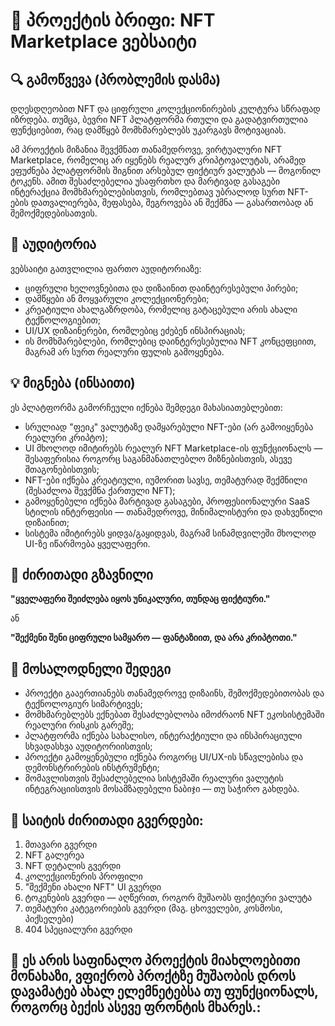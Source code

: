 # 📄 პროექტის ბრიფი: NFT Marketplace ვებსაიტი

## 🔍 გამოწვევა (პრობლემის დასმა)

დღესდღეობით NFT და ციფრული კოლექციონირების კულტურა სწრაფად იზრდება. თუმცა, ბევრი NFT პლატფორმა რთული და გადატვირთულია ფუნქციებით, რაც დამწყებ მომხმარებლებს უკარგავს მოტივაციას.

ამ პროექტის მიზანია შევქმნათ თანამედროვე, ვირტუალური NFT Marketplace, რომელიც არ იყენებს რეალურ კრიპტოვალუტას, არამედ ეფუძნება პლატფორმის შიგნით არსებულ ფიქტიურ ვალუტას — მოგონილ ტოკენს. ამით შესაძლებელია უსაფრთხო და მარტივად გასაგები ინტერაქცია მომხმარებლებისთვის, რომლებთავ უბრალოდ სურთ NFT-ების დათვალიერება, შეფასება, შეგროვება ან შექმნა — გასართობად ან შემოქმედებისათვის.

## 👥 აუდიტორია

ვებსაიტი გათვლილია ფართო აუდიტორიაზე:

- ციფრული ხელოვნებითა და დიზაინით დაინტერესებული პირები;
- დამწყები ან მოყვარული კოლექციონერები;
- კრეატიული ახალგაზრდობა, რომელიც გატაცებული არის ახალი ტექნოლოგიებით;
- UI/UX დიზაინერები, რომლებიც ეძებენ ინსპირაციას;
- ის მომხმარებლები, რომლებიც დაინტერესებულია NFT კონცეფციით, მაგრამ არ სურთ რეალური ფულის გამოყენება.

## 💡 მიგნება (ინსაითი)

ეს პლატფორმა გამორჩეული იქნება შემდეგი მახასიათებლებით:

- სრულიად "ფეიკ" ვალუტაზე დამყარებული NFT-ები (არ გამოიყენება რეალური კრიპტო);
- UI მხოლოდ იმიტირებს რეალურ NFT Marketplace-ის ფუნქციონალს — შესაფერისია როგორც საგანმანათლებლო მიზნებისთვის, ასევე შთაგონებისთვის;
- NFT-ები იქნება კრეატიული, იუმორით სავსე, თემატურად შექმნილი (შესაძლოა შევქმნა ქართული NFT);
- გამოყენებული იქნება მარტივად გასაგები, პროფესიონალური SaaS სტილის ინტერფეისი — თანამედროვე, მინიმალისტური და დახვეწილი დიზაინით;
- სისტემა იმიტირებს ყიდვა/გაყიდვას, მაგრამ სინამდვილეში მხოლოდ UI-ზე იწარმოება ყველაფერი.

## 🧭 ძირითადი გზავნილი

**"ყველაფერი შეიძლება იყოს უნიკალური, თუნდაც ფიქტიური."**

ან

**"შექმენი შენი ციფრული სამყარო — ფანტაზიით, და არა კრიპტოთი."**

## 🎯 მოსალოდნელი შედეგი

- პროექტი გააერთიანებს თანამედროვე დიზაინს, შემოქმედებითობას და ტექნოლოგიურ სიმარტივეს;
- მომხმარებლებს ექნებათ შესაძლებლობა იმოძრაონ NFT ეკოსისტემაში რეალური რისკის გარეშე;
- პლატფორმა იქნება სახალისო, ინტერაქტიული და ინსპირაციული სხვადასხვა აუდიტორიისთვის;
- პროექტი გამოყენებული იქნება როგორც UI/UX-ის სწავლებისა და დემონსტრირების ინსტრუმენტი;
- მომავლისთვის შესაძლებელია სისტემაში რეალური ვალუტის ინტეგრაციისთვის მოსამზადებელი ნაბიჯი — თუ საჭირო გახდება.

## 🧱 საიტის ძირითადი გვერდები:

1. მთავარი გვერდი
2. NFT გალერეა
3. NFT დეტალის გვერდი
4. კოლექციონერის პროფილი
5. "შექმენი ახალი NFT" UI გვერდი
6. ტოკენების გვერდი — აღწერით, როგორ მუშაობს ფიქტიური ვალუტა
7. თემატური კატეგორიების გვერდი (მაგ. ცხოველები, კოსმოსი, პიქსელები)
8. 404 სპეციალური გვერდი

## 📌 ეს არის საფინალო პროექტის მიახლოებითი მონახაზი, ვფიქრობ პროქტზე მუშაობის დროს დავამატებ ახალ ელემნეტებსა თუ ფუნქციონალს, როგორც ბექის ასევე ფრონტის მხარეს.:
